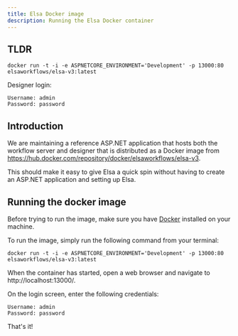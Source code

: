 ```yaml
---
title: Elsa Docker image
description: Running the Elsa Docker container
---
```


## TLDR

```shell
docker run -t -i -e ASPNETCORE_ENVIRONMENT='Development' -p 13000:80 elsaworkflows/elsa-v3:latest
```

Designer login:
```
Username: admin
Password: password
```

## Introduction

We are maintaining a reference ASP.NET application that hosts both the workflow server and designer that is distributed as a Docker image from https://hub.docker.com/repository/docker/elsaworkflows/elsa-v3.

This should make it easy to give Elsa a quick spin without having to create an ASP.NET application and setting up Elsa.

## Running the docker image

Before trying to run the image, make sure you have [Docker](https://docs.docker.com/get-docker/) installed on your machine.

To run the image, simply run the following command from your terminal:

```shell
docker run -t -i -e ASPNETCORE_ENVIRONMENT='Development' -p 13000:80 elsaworkflows/elsa-v3:latest
```

When the container has started, open a web browser and navigate to http://localhost:13000/.

On the login screen, enter the following credentials:

```
Username: admin
Password: password
```

That's it!